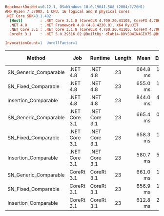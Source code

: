 ``` ini

BenchmarkDotNet=v0.12.1, OS=Windows 10.0.19041.508 (2004/?/20H1)
AMD Ryzen 7 3700X, 1 CPU, 16 logical and 8 physical cores
.NET Core SDK=3.1.402
  [Host]        : .NET Core 3.1.8 (CoreCLR 4.700.20.41105, CoreFX 4.700.20.41903), X64 RyuJIT
  .NET 4.8      : .NET Framework 4.8 (4.8.4220.0), X64 RyuJIT
  .NET Core 3.1 : .NET Core 3.1.8 (CoreCLR 4.700.20.41105, CoreFX 4.700.20.41903), X64 RyuJIT
  CoreRt 3.1    : .NET 5.0.29316.02 @BuiltBy: dlab14-DDVSOWINAGE075 @Branch: master @Commit: 40be8b7e2598b2ccb827fd90cd30c0e2d4496941, X64 AOT

InvocationCount=1  UnrollFactor=1  

```
|                Method |           Job |       Runtime | Length |     Mean |   Error |  StdDev | Gen 0 | Gen 1 | Gen 2 | Allocated |
|---------------------- |-------------- |-------------- |------- |---------:|--------:|--------:|------:|------:|------:|----------:|
| SN_Generic_Comparable |      .NET 4.8 |      .NET 4.8 |     23 | 664.8 ms | 1.29 ms | 1.20 ms |     - |     - |     - |         - |
|   SN_Fixed_Comparable |      .NET 4.8 |      .NET 4.8 |     23 | 655.0 ms | 1.18 ms | 1.10 ms |     - |     - |     - |         - |
|  Insertion_Comparable |      .NET 4.8 |      .NET 4.8 |     23 | 844.0 ms | 4.26 ms | 3.98 ms |     - |     - |     - |         - |
| SN_Generic_Comparable | .NET Core 3.1 | .NET Core 3.1 |     23 | 665.4 ms | 0.95 ms | 0.89 ms |     - |     - |     - |    1336 B |
|   SN_Fixed_Comparable | .NET Core 3.1 | .NET Core 3.1 |     23 | 658.3 ms | 1.93 ms | 1.81 ms |     - |     - |     - |    1336 B |
|  Insertion_Comparable | .NET Core 3.1 | .NET Core 3.1 |     23 | 580.7 ms | 5.62 ms | 4.98 ms |     - |     - |     - |    1856 B |
| SN_Generic_Comparable |    CoreRt 3.1 |    CoreRt 3.1 |     23 | 661.0 ms | 1.21 ms | 1.13 ms |     - |     - |     - |         - |
|   SN_Fixed_Comparable |    CoreRt 3.1 |    CoreRt 3.1 |     23 | 656.9 ms | 1.26 ms | 1.12 ms |     - |     - |     - |         - |
|  Insertion_Comparable |    CoreRt 3.1 |    CoreRt 3.1 |     23 | 612.8 ms | 2.59 ms | 2.42 ms |     - |     - |     - |         - |
